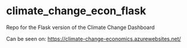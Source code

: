 # climate_change_econ_flask
Repo for the Flask version of the Climate Change Dashboard

Can be seen on: https://climate-change-economics.azurewebsites.net/
